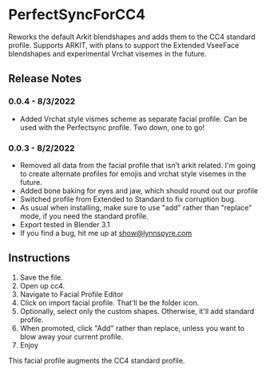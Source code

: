 # PerfectSyncForCC4
Reworks the default Arkit blendshapes and adds them to the CC4 standard profile. Supports ARKIT, with plans to support the Extended VseeFace blendshapes and experimental Vrchat visemes in the future.

## Release Notes

### 0.0.4 - 8/3/2022
* Added Vrchat style vismes scheme as separate facial profile. Can be used with the Perfectsync profile. Two down, one to go!

### 0.0.3 - 8/2/2022
 * Removed all data from the facial profile that isn't arkit related. I'm going to create alternate profiles for emojis and vrchat style visemes in the future. 
 * Added bone baking for eyes and jaw, which should round out our profile
 * Switched profile from Extended to Standard to fix corruption bug.
 * As usual when installing, make sure to use "add" rather than "replace" mode, if you need the standard profile.
 * Export tested in Blender 3.1
 * If you find a bug, hit me up at show@lynnspyre.com


## Instructions

1. Save the file. 
2. Open up cc4.
3. Navigate to Facial Profile Editor
4. Click on import facial profile. That'll be the folder icon.
5. Optionally, select only the custom shapes. Otherwise, it'll add standard profile.
6. When promoted, click "Add" rather than replace, unless you want to blow away your current profile.
7. Enjoy

This facial profile augments the CC4 standard profile.
